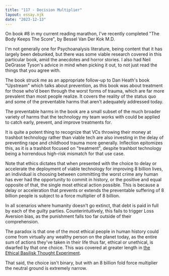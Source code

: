 ```yaml
---
title: "117 - Decision Multiplier"
layout: essay.njk
date: "2023-12-13"
---
```


On book #8 in my current reading marathon, I've recently completed "The Body Keeps The Score", by Bessel Van Der Kok M.D.

I'm not generally one for Psychoanalysis literature, being content that it has largely been debunked, but there was some viable research covered in this particular book, amid the anecdotes and horror stories. I also had Neil DeGrasse Tyson's advice in mind when picking it out, to not just read the things that you agree with.

The book struck me as an appropriate follow-up to Dan Heath's book "Upstream" which talks about prevention, as this book was about treatment for those who'd been through the worst forms of trauma, which are far more prevalent than most people realize. It covers the reality of the status quo and some of the preventable harms that aren't adequately addressed today.

The preventable harms in the book are a small subset of the much broader variety of harms that the technology my team works with could be applied to catch early, prevent, and improve treatments for.

It is quite a potent thing to recognize that VCs throwing their money at trashbot technology rather than viable tech are also investing in the delay of preventing rape and childhood trauma more generally. Inflection epitomizes this, as it is a trashbot focused on "treatment", despite trashbot technology being a horrendous high-risk mismatch for that use case.

Note that ethics dictates that when presented with the choice to delay or accelerate the deployment of viable technology for improving 8 billion lives, an individual is choosing between committing the worst crime any human has ever had the opportunity to commit in history, or the positive and equal opposite of that, the single most ethical action possible. This is because a delay or acceleration that prevents or extends the preventable suffering of 8 billion people is subject to a force multiplier of 8 billion.

In all scenarios where humanity doesn't go extinct, that debt is paid in full by each of the guilty parties. Counterintuitively, this fails to trigger Loss Aversion bias, as the punishment falls too far outside of their comprehension.

The paradox is that one of the most ethical people in human history could come from virtually any wealthy person on the planet today, as the entire sum of actions they've taken in their life thus far, ethical or unethical, is dwarfed by that one choice. This was covered at greater length in [the Ethical Basilisk Thought Experiment](http://dx.doi.org/10.13140/RG.2.2.26522.62407).

That said, the choice isn't binary, but with an 8 billion fold force multiplier the neutral ground is extremely narrow.
